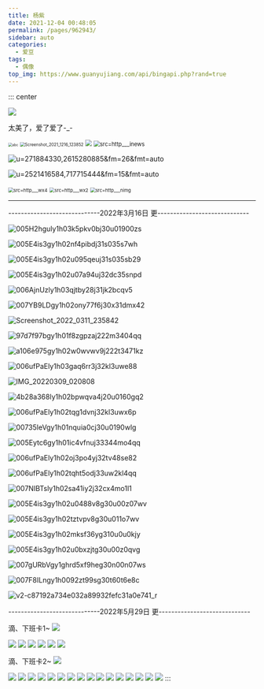 ```yaml
---
title: 杨紫
date: 2021-12-04 00:48:05
permalink: /pages/962943/
sidebar: auto
categories:
  - 爱豆
tags:
  - 偶像 
top_img: https://www.guanyujiang.com/api/bingapi.php?rand=true
---
```


::: center

![](https://gimg2.baidu.com/image_search/src=http%3A%2F%2Fc-ssl.duitang.com%2Fuploads%2Fitem%2F201908%2F18%2F20190818170939_ulcti.thumb.400_0.jpg&refer=http%3A%2F%2Fc-ssl.duitang.com&app=2002&size=f9999,10000&q=a80&n=0&g=0n&fmt=jpeg?sec=1641141900&t=89e5e57f550bd4642b4b13158c77a137)

太美了，爱了爱了-_-

<img src="https://cdn.jsdelivr.net/gh/Ldi123/my-image@master/20211215/abc.475xag3vd1s0.jpg" alt="abc" style="zoom:50%;" />

<img src="https://cdn.jsdelivr.net/gh/Ldi123/my-image@master/杨紫奥宝/Screenshot_2021_1216_123852.flr49fcisg8.png" alt="Screenshot_2021_1216_123852" style="zoom:60%;" />

<img src="https://cdn.jsdelivr.net/gh/Ldi123/my-image@master/%E6%9D%A8%E7%B4%AB%E5%A5%A5%E5%AE%9D/src=http___qqpublic.7l0leleki100.webp" style="zoom:80%;" />



<img src="https://cdn.jsdelivr.net/gh/Ldi123/my-image@master/杨紫奥宝/src=http___inews.kx9kgrj9o00.webp" alt="src=http___inews" style="zoom:80%;" />

![u=271884330,2615280885&fm=26&fmt=auto](https://cdn.jsdelivr.net/gh/Ldi123/my-image@master/杨紫奥宝/u=271884330,2615280885&fm=26&fmt=auto.6asng7519u80.webp)

![u=2521416584,717715444&fm=15&fmt=auto](https://cdn.jsdelivr.net/gh/Ldi123/my-image@master/杨紫奥宝/u=2521416584,717715444&fm=15&fmt=auto.2nva08zrba00.webp)

<img src="https://cdn.jsdelivr.net/gh/Ldi123/my-image@master/杨紫奥宝/src=http___wx4.53pn9s0ufbk0.jpg" alt="src=http___wx4" style="zoom: 67%;" />

<img src="https://cdn.jsdelivr.net/gh/Ldi123/my-image@master/杨紫奥宝/src=http___wx2.3gaikntn6t80.jpg" alt="src=http___wx2" style="zoom:67%;" />

<img src="https://cdn.jsdelivr.net/gh/Ldi123/my-image@master/杨紫奥宝/src=http___nimg.2e9dgnofo91c.jpg" alt="src=http___nimg" style="zoom: 67%;" />

------

-----------------------------2022年3月16日 更-----------------------------

![005H2hguly1h03k5pkv0bj30u01900zs](https://cdn.jsdelivr.net/gh/Ldi123/my-image@master/yz-love/005H2hguly1h03k5pkv0bj30u01900zs.jpg)

![005E4is3gy1h02nf4pibdj31s035s7wh](https://cdn.jsdelivr.net/gh/Ldi123/my-image@master/yz-love/005E4is3gy1h02nf4pibdj31s035s7wh.jpg)

![005E4is3gy1h02u095qeuj31s035sb29](https://cdn.jsdelivr.net/gh/Ldi123/my-image@master/yz-love/005E4is3gy1h02u095qeuj31s035sb29.jpg)

![005E4is3gy1h02u07a94uj32dc35snpd](https://cdn.jsdelivr.net/gh/Ldi123/my-image@master/yz-love/005E4is3gy1h02u07a94uj32dc35snpd.jpg)

![006AjnUzly1h03qjtby28j31jk2bcqv5](https://cdn.jsdelivr.net/gh/Ldi123/my-image@master/yz-love/006AjnUzly1h03qjtby28j31jk2bcqv5.jpg)

![007YB9LDgy1h02ony77f6j30x31dmx42](https://cdn.jsdelivr.net/gh/Ldi123/my-image@master/yz-love/007YB9LDgy1h02ony77f6j30x31dmx42.jpg)

![Screenshot_2022_0311_235842](https://cdn.jsdelivr.net/gh/Ldi123/my-image@master/yz-love/Screenshot_2022_0311_235842.png)

![97d7f97bgy1h01f8zgpzaj222m3404qq](https://cdn.jsdelivr.net/gh/Ldi123/my-image@master/yz-love/97d7f97bgy1h01f8zgpzaj222m3404qq.jpg)

![a106e975gy1h02w0wvwv9j222t3471kz](https://cdn.jsdelivr.net/gh/Ldi123/my-image@master/yz-love/a106e975gy1h02w0wvwv9j222t3471kz.jpg)

![006ufPaEly1h03gaq6rr3j32kl3uwe88](https://cdn.jsdelivr.net/gh/Ldi123/my-image@master/yz-love/006ufPaEly1h03gaq6rr3j32kl3uwe88.jpg)

![IMG_20220309_020808](https://cdn.jsdelivr.net/gh/Ldi123/my-image@master/yz-love/IMG_20220309_020808.jpg)

![4b28a368ly1h02bpwqva4j20u0160gq2](https://cdn.jsdelivr.net/gh/Ldi123/my-image@master/yz-love/4b28a368ly1h02bpwqva4j20u0160gq2.jpg)

![006ufPaEly1h02tqg1dvnj32kl3uwx6p](https://cdn.jsdelivr.net/gh/Ldi123/my-image@master/yz-love/006ufPaEly1h02tqg1dvnj32kl3uwx6p.jpg)

![00735leVgy1h01nquia0cj30u0190wlg](https://cdn.jsdelivr.net/gh/Ldi123/my-image@master/yz-love/00735leVgy1h01nquia0cj30u0190wlg.jpg)

![005Eytc6gy1h01ic4vfnuj33344mo4qq](https://cdn.jsdelivr.net/gh/Ldi123/my-image@master/yz-love/005Eytc6gy1h01ic4vfnuj33344mo4qq.jpg)

![006ufPaEly1h02oj3po4yj32tv48se82](https://cdn.jsdelivr.net/gh/Ldi123/my-image@master/yz-love/006ufPaEly1h02oj3po4yj32tv48se82.jpg)

![006ufPaEly1h02tqht5odj33uw2kl4qq](https://cdn.jsdelivr.net/gh/Ldi123/my-image@master/yz-love/006ufPaEly1h02tqht5odj33uw2kl4qq.jpg)

![007NIBTsly1h02sa41iy2j32cx4mo1l1](https://cdn.jsdelivr.net/gh/Ldi123/my-image@master/yz-love/007NIBTsly1h02sa41iy2j32cx4mo1l1.jpg)

![005E4is3gy1h02u0488v8g30u00z07wv](https://cdn.jsdelivr.net/gh/Ldi123/my-image@master/yz-love/005E4is3gy1h02u0488v8g30u00z07wv.gif)

![005E4is3gy1h02tztvpv8g30u011o7wv](https://cdn.jsdelivr.net/gh/Ldi123/my-image@master/yz-love/005E4is3gy1h02tztvpv8g30u011o7wv.gif)

![005E4is3gy1h02mksf36yg310u0u0kjy](https://cdn.jsdelivr.net/gh/Ldi123/my-image@master/yz-love/005E4is3gy1h02mksf36yg310u0u0kjy.gif)

![005E4is3gy1h02u0bxzjtg30u00z0qvg](https://cdn.jsdelivr.net/gh/Ldi123/my-image@master/yz-love/005E4is3gy1h02u0bxzjtg30u00z0qvg.gif)

![007gURbVgy1ghrd5xf9heg30n00n07ws](https://cdn.jsdelivr.net/gh/Ldi123/my-image@master/yz-love/007gURbVgy1ghrd5xf9heg30n00n07ws.gif)

![007F8ILngy1h0092zt99sg30t60t6e8c](https://cdn.jsdelivr.net/gh/Ldi123/my-image@master/yz-love/007F8ILngy1h0092zt99sg30t60t6e8c.gif)

![v2-c87192a734e032a89932fefc31a0e741_r](https://cdn.jsdelivr.net/gh/Ldi123/my-image@master/yz-love/v2-c87192a734e032a89932fefc31a0e741_r.jpg)



-----------------------------2022年5月29日 更-----------------------------

滴、下班卡1~
<img src="https://image.baidu.com/search/down?url=https://wx1.sinaimg.cn/large/001l3UC8gy1h203eyzw9xj60zo1bjn5402.jpg" referrerpolicy="no-referrer" />

<img src="https://image.baidu.com/search/down?url=https://wx1.sinaimg.cn/large/001l3UC8gy1h203f0durvj62c03401kx02.jpg" referrerpolicy="no-referrer" />

<img src="https://image.baidu.com/search/down?url=https://wx2.sinaimg.cn/large/001l3UC8gy1h203f1fgnsj62c03401kx02.jpg" referrerpolicy="no-referrer" />

<img src="https://image.baidu.com/search/down?url=https://wx2.sinaimg.cn/large/001l3UC8gy1h203f2snk8j62c03401kx02.jpg" referrerpolicy="no-referrer" />

<img src="https://image.baidu.com/search/down?url=https://wx1.sinaimg.cn/large/001l3UC8gy1h203f3z28jj62c0340quj02.jpg" referrerpolicy="no-referrer" />

<img src="https://image.baidu.com/search/down?url=https://wx3.sinaimg.cn/large/001l3UC8gy1h203f55zryj62c03401kx02.jpg" referrerpolicy="no-referrer" />

<img src="https://image.baidu.com/search/down?url=https://wx1.sinaimg.cn/mw2000/001l3UC8gy1h23d7pgnwij62eo37kqv602.jpg" referrerpolicy="no-referrer" />

滴、下班卡2~
<img src="https://image.baidu.com/search/down?url=https://wx1.sinaimg.cn/large/001l3UC8gy1h2oc8l2m5pj656o2x01ky02.jpg" referrerpolicy="no-referrer" />	

<img src="https://image.baidu.com/search/down?url=https://wx1.sinaimg.cn/large/001l3UC8gy1h2oc8nzzd6j64yz2sku0x02.jpg" referrerpolicy="no-referrer" />	

<img src="https://image.baidu.com/search/down?url=https://wx1.sinaimg.cn/large/001l3UC8gy1h2oc8qpt6lj62qc4dcx6p02.jpg" referrerpolicy="no-referrer" />	

<img src="https://image.baidu.com/search/down?url=https://wx1.sinaimg.cn/large/001l3UC8gy1h2oc98i7lyj62qc4dcu0x02.jpg" referrerpolicy="no-referrer" />	

<img src="https://image.baidu.com/search/down?url=https://wx1.sinaimg.cn/large/001l3UC8gy1h2oc9bciaqj62vp4lx7wi02.jpg" referrerpolicy="no-referrer" />	

<img src="https://image.baidu.com/search/down?url=https://wx4.sinaimg.cn/large/001l3UC8gy1h2oc9u2yq5j62vp4lx7wi02.jpg" referrerpolicy="no-referrer" />	

<img src="https://image.baidu.com/search/down?url=https://wx1.sinaimg.cn/large/001l3UC8gy1h2oc9x3qk9j62qb4db7wi02.jpg" referrerpolicy="no-referrer" />	

<img src="https://image.baidu.com/search/down?url=https://wx1.sinaimg.cn/large/001l3UC8gy1h2oca0difhj62ww4dc1ky02.jpg" referrerpolicy="no-referrer" />	

<img src="https://image.baidu.com/search/down?url=https://wx1.sinaimg.cn/large/001l3UC8gy1h2oca3f2sij62ww4dchdu02.jpg" referrerpolicy="no-referrer" />	

<img src="https://image.baidu.com/search/down?url=https://wx4.sinaimg.cn/large/001l3UC8gy1h2oca5yvpuj62ww4dcu0x02.jpg" referrerpolicy="no-referrer" />	

<img src="https://image.baidu.com/search/down?url=https://wx1.sinaimg.cn/large/001l3UC8gy1h2oca8khicj62ww4dcu0x02.jpg" referrerpolicy="no-referrer" />	

<img src="https://image.baidu.com/search/down?url=https://wx1.sinaimg.cn/large/001l3UC8gy1h2ocab8f60j62ww3vv4qp02.jpg" referrerpolicy="no-referrer" />	

<img src="https://image.baidu.com/search/down?url=https://wx4.sinaimg.cn/large/001l3UC8gy1h2ocadm9pvj62ww3vvb2902.jpg" referrerpolicy="no-referrer" />	

<img src="https://image.baidu.com/search/down?url=https://wx1.sinaimg.cn/large/001l3UC8gy1h2ocahxet5j62ww3vv1kx02.jpg" referrerpolicy="no-referrer" />	

<img src="https://image.baidu.com/search/down?url=https://wx1.sinaimg.cn/large/001l3UC8gy1h2ocam1wzqj637954enpe02.jpg" referrerpolicy="no-referrer" />	

<img src="https://image.baidu.com/search/down?url=https://wx1.sinaimg.cn/large/001l3UC8gy1h2ocan6pfgj62jb3dr7un02.jpg" referrerpolicy="no-referrer" />	

<img src="https://image.baidu.com/search/down?url=https://wx2.sinaimg.cn/large/001l3UC8gy1h2ocao9gijj628i3kttr902.jpg" referrerpolicy="no-referrer" />	



<GetImgs/>
:::

